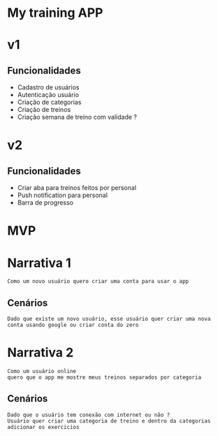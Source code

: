 # My training APP

# v1
## Funcionalidades
  - Cadastro de usuários
  - Autenticação usuário
  - Criação de categorias
  - Criação de treinos
  - Criação semana de treino com validade ? 



# v2
## Funcionalidades

  - Criar aba para treinos feitos por personal
  - Push notification para personal
  - Barra de progresso

                           


# MVP
# Narrativa 1

```
Como um novo usuário quero criar uma conta para usar o app
```

## Cenários
```
Dado que existe um novo usuário, esse usuário quer criar uma nova conta usando google ou criar conta do zero 
```



# Narrativa 2

```
Como um usuário online
quero que o app me mostre meus treinos separados por categoria
```

## Cenários

```
Dado que o usuário tem conexão com internet ou não ?
Usuário quer criar uma categoria de treino e dentro da categorias adicionar os exercicios
```
